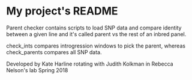 # My project's README

Parent checker contains scripts to load SNP data and compare identity between a given line and it's called parent vs the rest of an inbred panel.

check_ints compares introgression windows to pick the parent, whereas check_parents compares all SNP data.


Developed by Kate Harline rotating with Judith Kolkman in Rebecca Nelson's lab Spring 2018